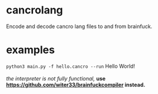 # cancrolang
Encode and decode cancro lang files to and from brainfuck.

# examples
<code>python3 main.py -f hello.cancro --run</code>
Hello World!
<br />
<br />
_the interpreter is not fully functional,_
__use https://github.com/witer33/brainfuckcompiler instead.__

